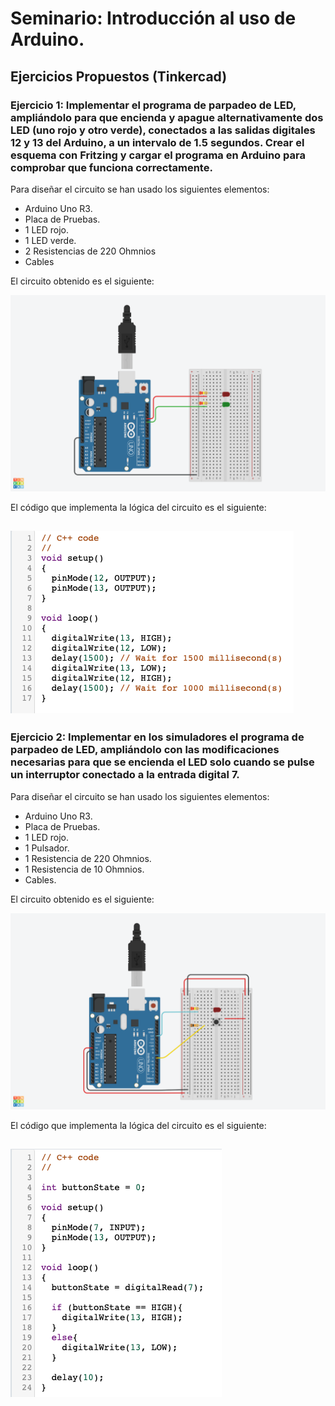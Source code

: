 # Seminario: Introducción al uso de Arduino.
## Ejercicios Propuestos (Tinkercad)

### Ejercicio 1: Implementar el programa de parpadeo de LED, ampliándolo para que encienda y apague alternativamente dos LED (uno rojo y otro verde), conectados a las salidas digitales 12 y 13 del Arduino, a un intervalo de 1.5 segundos. Crear el esquema con Fritzing y cargar el programa en Arduino para comprobar que funciona correctamente.

Para diseñar el circuito se han usado los siguientes elementos:
- Arduino Uno R3.
- Placa de Pruebas.
- 1 LED rojo.
- 1 LED verde.
- 2 Resistencias de 220 Ohmnios
- Cables

El circuito obtenido es el siguiente:

![Circuito con dos LEDS](https://github.com/mnc99/PDIH/blob/main/S-Arduino/Screenshots/Two%20Leds.png?raw=true)

El código que implementa la lógica del circuito es el siguiente:

![Código](https://github.com/mnc99/PDIH/blob/main/S-Arduino/Screenshots/Two%20Leds%20Code.png?raw=true)
---

### Ejercicio 2: Implementar en los simuladores el programa de parpadeo de LED, ampliándolo con las modificaciones necesarias para que se encienda el LED solo cuando se pulse un interruptor conectado a la entrada digital 7.

Para diseñar el circuito se han usado los siguientes elementos:
- Arduino Uno R3.
- Placa de Pruebas.
- 1 LED rojo.
- 1 Pulsador.
- 1 Resistencia de 220 Ohmnios.
- 1 Resistencia de 10 Ohmnios.
- Cables.

El circuito obtenido es el siguiente:

![Circuito LED con botón](https://github.com/mnc99/PDIH/blob/main/S-Arduino/Screenshots/LED%20with%20button.png?raw=true)

El código que implementa la lógica del circuito es el siguiente:

![Códido](https://github.com/mnc99/PDIH/blob/main/S-Arduino/Screenshots/LED%20with%20button%20Code.png?raw=true)
---
